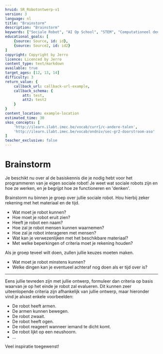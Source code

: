 ```yaml
---
hruid: SR_Robotontwerp-v1
version: 3
language: nl
title: "Brainstorm"
description: "Brainstorm"
keywords: ["Sociale Robot", "AI Op School", "STEM", "Computationeel denken", "Grafisch programmeren"]
educational_goals: [
    {source: Source, id: id}, 
    {source: Source2, id: id2}
]
copyright: Copyright by Jerro
licence: Licenced by Jerro
content_type: text/markdown
available: true
target_ages: [12, 13, 14]
difficulty: 3
return_value: {
    callback_url: callback-url-example,
    callback_schema: {
        att: test,
        att2: test2
    }
}
content_location: example-location
estimated_time: 30
skos_concepts: [
    'http://ilearn.ilabt.imec.be/vocab/curr1/c-andere-talen', 
    'http://ilearn.ilabt.imec.be/vocab/ondniv/sec-gr2-doorstroom-aso'
]
teacher_exclusive: false
---
```


# Brainstorm
Je beschikt nu over al de basiskennis die je nodig hebt voor het programmeren van je eigen sociale robot! Je weet wat sociale robots zijn en hoe ze werken, en je begrijpt hoe ze functioneren en 'denken'.

Brainstorm nu binnen je groep over jullie sociale robot. Hou hierbij zeker rekening met het materiaal en de tijd.

* Wat moet je robot kunnen?
* Hoe moet je robot eruit zien?
* Heeft je robot een naam?
* Hoe zal je robot mensen kunnen waarnemen?
* Hoe zal je robot interageren met mensen?
* Wat kan je verwezenlijken met het beschikbare materiaal?
* Met welke beperkingen of criteria moet je rekening houden?

Als je groep teveel wilt doen, zullen jullie keuzes moeten maken.

* Wat moet je robot minstens kunnen?
* Welke dingen kan je eventueel achteraf nog doen als er tijd over is?

---

Eens jullie tevreden zijn met jullie ontwerp, formuleer dan criteria op basis waarvan je op het einde je robot zal evalueren. Dit kunnen zeer uiteenlopende criteria zijn afhankelijk van jullie ontwerp, maar hieronder vind je alvast enkele voorbeelden:

- De robot heeft armen.
- De armen kunnen bewegen.
- De robot zwaait.
- De robot heeft ogen.
- De robot reageert wanneer iemand te dicht komt.
- De robot lijkt op een neushoorn.
- ...

Veel inspiratie toegewenst!


